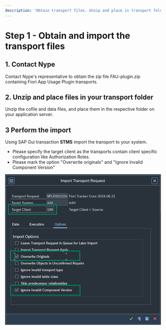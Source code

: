 ```yaml
---
description: 'Obtain transport files. Unzip and place in transport folder. Import transports using STMS transaction.'
---
```

# Step 1 - Obtain and import the transport files

## 1. Contact Nype

Contact Nype's representative to obtain the zip file FAU-plugin.zip containing Fiori App Usage Plugin transports.

## 2. Unzip and place files in your transport folder
Unzip the cofile and data files, and place them in the respective folder on your application server.

## 3 Perform the import
Using SAP Gui transaction **STMS** import the transport to your system. 

  - Please specify the target client as the transports contain client specific configuration like Authorization Roles.
  - Please mark the option "Overwrite originals" and "Ignore Invalid Component Version"


[![](res/stms.png)](res/stms.png)